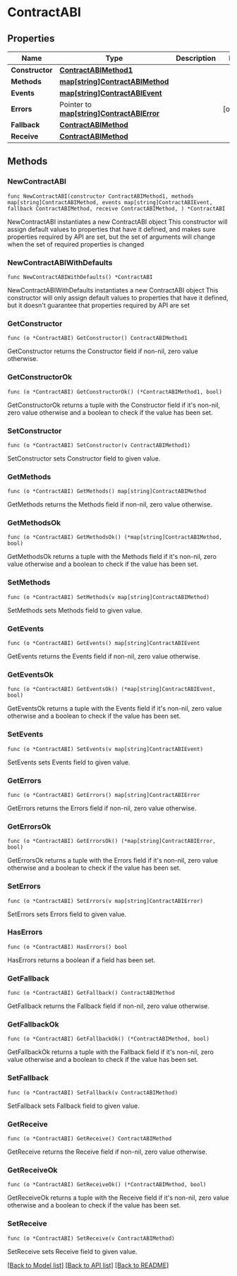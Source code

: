 # ContractABI

## Properties

Name | Type | Description | Notes
------------ | ------------- | ------------- | -------------
**Constructor** | [**ContractABIMethod1**](ContractABIMethod1.md) |  | 
**Methods** | [**map[string]ContractABIMethod**](ContractABIMethod.md) |  | 
**Events** | [**map[string]ContractABIEvent**](ContractABIEvent.md) |  | 
**Errors** | Pointer to [**map[string]ContractABIError**](ContractABIError.md) |  | [optional] 
**Fallback** | [**ContractABIMethod**](ContractABIMethod.md) |  | 
**Receive** | [**ContractABIMethod**](ContractABIMethod.md) |  | 

## Methods

### NewContractABI

`func NewContractABI(constructor ContractABIMethod1, methods map[string]ContractABIMethod, events map[string]ContractABIEvent, fallback ContractABIMethod, receive ContractABIMethod, ) *ContractABI`

NewContractABI instantiates a new ContractABI object
This constructor will assign default values to properties that have it defined,
and makes sure properties required by API are set, but the set of arguments
will change when the set of required properties is changed

### NewContractABIWithDefaults

`func NewContractABIWithDefaults() *ContractABI`

NewContractABIWithDefaults instantiates a new ContractABI object
This constructor will only assign default values to properties that have it defined,
but it doesn't guarantee that properties required by API are set

### GetConstructor

`func (o *ContractABI) GetConstructor() ContractABIMethod1`

GetConstructor returns the Constructor field if non-nil, zero value otherwise.

### GetConstructorOk

`func (o *ContractABI) GetConstructorOk() (*ContractABIMethod1, bool)`

GetConstructorOk returns a tuple with the Constructor field if it's non-nil, zero value otherwise
and a boolean to check if the value has been set.

### SetConstructor

`func (o *ContractABI) SetConstructor(v ContractABIMethod1)`

SetConstructor sets Constructor field to given value.


### GetMethods

`func (o *ContractABI) GetMethods() map[string]ContractABIMethod`

GetMethods returns the Methods field if non-nil, zero value otherwise.

### GetMethodsOk

`func (o *ContractABI) GetMethodsOk() (*map[string]ContractABIMethod, bool)`

GetMethodsOk returns a tuple with the Methods field if it's non-nil, zero value otherwise
and a boolean to check if the value has been set.

### SetMethods

`func (o *ContractABI) SetMethods(v map[string]ContractABIMethod)`

SetMethods sets Methods field to given value.


### GetEvents

`func (o *ContractABI) GetEvents() map[string]ContractABIEvent`

GetEvents returns the Events field if non-nil, zero value otherwise.

### GetEventsOk

`func (o *ContractABI) GetEventsOk() (*map[string]ContractABIEvent, bool)`

GetEventsOk returns a tuple with the Events field if it's non-nil, zero value otherwise
and a boolean to check if the value has been set.

### SetEvents

`func (o *ContractABI) SetEvents(v map[string]ContractABIEvent)`

SetEvents sets Events field to given value.


### GetErrors

`func (o *ContractABI) GetErrors() map[string]ContractABIError`

GetErrors returns the Errors field if non-nil, zero value otherwise.

### GetErrorsOk

`func (o *ContractABI) GetErrorsOk() (*map[string]ContractABIError, bool)`

GetErrorsOk returns a tuple with the Errors field if it's non-nil, zero value otherwise
and a boolean to check if the value has been set.

### SetErrors

`func (o *ContractABI) SetErrors(v map[string]ContractABIError)`

SetErrors sets Errors field to given value.

### HasErrors

`func (o *ContractABI) HasErrors() bool`

HasErrors returns a boolean if a field has been set.

### GetFallback

`func (o *ContractABI) GetFallback() ContractABIMethod`

GetFallback returns the Fallback field if non-nil, zero value otherwise.

### GetFallbackOk

`func (o *ContractABI) GetFallbackOk() (*ContractABIMethod, bool)`

GetFallbackOk returns a tuple with the Fallback field if it's non-nil, zero value otherwise
and a boolean to check if the value has been set.

### SetFallback

`func (o *ContractABI) SetFallback(v ContractABIMethod)`

SetFallback sets Fallback field to given value.


### GetReceive

`func (o *ContractABI) GetReceive() ContractABIMethod`

GetReceive returns the Receive field if non-nil, zero value otherwise.

### GetReceiveOk

`func (o *ContractABI) GetReceiveOk() (*ContractABIMethod, bool)`

GetReceiveOk returns a tuple with the Receive field if it's non-nil, zero value otherwise
and a boolean to check if the value has been set.

### SetReceive

`func (o *ContractABI) SetReceive(v ContractABIMethod)`

SetReceive sets Receive field to given value.



[[Back to Model list]](../README.md#documentation-for-models) [[Back to API list]](../README.md#documentation-for-api-endpoints) [[Back to README]](../README.md)


